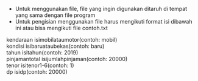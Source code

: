 - Untuk menggunakan file, file yang ingin digunakan ditaruh di tempat yang sama dengan file program
- Untuk pengisian menggunakan file harus mengikuti format isi dibawah ini atau bisa mengikuti file contoh.txt

kendaraan isimobilataumotor(contoh: mobil) <br />
kondisi isibaruataubekas(contoh: baru) <br />
tahun isitahun(contoh: 2019) <br />
pinjamantotal isijumlahpinjaman(contoh: 20000) <br />
tenor isitenor1-6(contoh: 1) <br />
dp isidp(contoh: 20000) <br />
